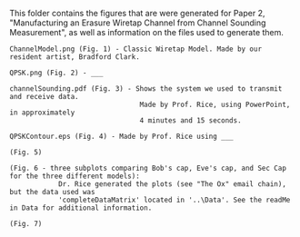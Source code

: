 This folder contains the figures that are were generated for Paper 2, 
"Manufacturing an Erasure Wiretap Channel from Channel Sounding Measurement", 
as well as information on the files used to generate them. 

    ChannelModel.png (Fig. 1) - Classic Wiretap Model. Made by our resident artist, Bradford Clark.

    QPSK.png (Fig. 2) - ___

    channelSounding.pdf (Fig. 3) - Shows the system we used to transmit and receive data.
                                    Made by Prof. Rice, using PowerPoint, in approximately
                                    4 minutes and 15 seconds.
    
    QPSKContour.eps (Fig. 4) - Made by Prof. Rice using ___

    (Fig. 5)

    (Fig. 6 - three subplots comparing Bob's cap, Eve's cap, and Sec Cap for the three different models):
                Dr. Rice generated the plots (see "The Ox" email chain), but the data used was 
                'completeDataMatrix' located in '..\Data'. See the readMe in Data for additional information.

    (Fig. 7) 

